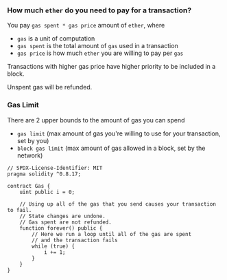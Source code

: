 ### How much `ether` do you need to pay for a transaction?

You pay `gas spent * gas price` amount of `ether`, where

- `gas` is a unit of computation
- `gas spent` is the total amount of `gas` used in a transaction
- `gas price` is how much `ether` you are willing to pay per `gas`

Transactions with higher gas price have higher priority to be included in a block.

Unspent gas will be refunded.

### Gas Limit

There are 2 upper bounds to the amount of gas you can spend

- `gas limit` (max amount of gas you're willing to use for your transaction, set by you)
- `block gas limit` (max amount of gas allowed in a block, set by the network)


```Js
// SPDX-License-Identifier: MIT
pragma solidity ^0.8.17;

contract Gas {
    uint public i = 0;

    // Using up all of the gas that you send causes your transaction to fail.
    // State changes are undone.
    // Gas spent are not refunded.
    function forever() public {
        // Here we run a loop until all of the gas are spent
        // and the transaction fails
        while (true) {
            i += 1;
        }
    }
}

```